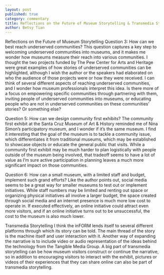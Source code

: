 ```yaml
---
layout: post
published: true
category: commentary
title: Reflections on the Future of Museum Storytelling & Transmedia Storytelling
author: Betsy Tian
---
```

Reflections on the Future of Museum Storytelling
Question 3: How can we best reach underserved communities?
This question captures a key step to welcoming underserved communities into museums, and it makes me wonder how museums measure their reach into various communities. I thought the two projects funded by The Pew Center for Arts and Heritage were great examples of how stories of underserved communities can be highlighted, although I wish the author or the speakers had elaborated on who the audience of those projects were or how they were received. I can think of several different aspects of reaching underserved communities, and I wonder how museum professionals interpret this idea. Is there more of a focus on empowering specific communities through partnering with them, inviting people of underserved communities into museums, or educating people who are not in underserved communities on these communities’ stories? Or something else?

Question 5: How can we design community first exhibits?
The community first exhibit at the Santa Cruz Museum of Art & History reminded me of Nina Simon’s participatory museum, and I wonder if it’s the same museum. I find it interesting that the goal of the museum is to tackle a community issue, which differentiates it from traditional museums, which may be established to showcase objects or educate the general public that visits. While a community first exhibit may be much harder to plan logistically with people outside of the museum being involved, that tradeoff seems to have a lot of value as I’m sure active participation in planning leaves a much more significant impact on those communities.

Question 6: How can a small museum, with a limited staff and budget, implement such grand efforts?
Like the author points out, social media seems to be a great way for smaller museums to test out or implement initiatives. While staff numbers may be limited and renting out space or organizing physical initiatives all involve a larger budget, the space created through social media and an internet presence is much more low cost to operate in. If executed effectively, an online initiative could attract even more visitors, and if an online initiative turns out to be unsuccessful, the cost to the museum is also much lower. 

Transmedia Storytelling
I think the inFORM lends itself to several different platforms through which its story can be told. The main thread of the story is the machine itself and user interaction with it. Another way of expanding the narrative is to include video or audio representation of the ideas behind the technology from the Tangible Media Group. A big part of transmedia storytelling can be how museum visitors construct or continue the narrative, so in addition to encouraging visitors to interact with the exhibit, pictures or videos of their experiences that they can share online can also be part of transmedia storytelling. 
